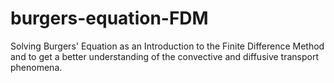# burgers-equation-FDM
Solving Burgers' Equation as an Introduction to the Finite Difference Method and to get a better understanding of the convective and diffusive transport phenomena.
